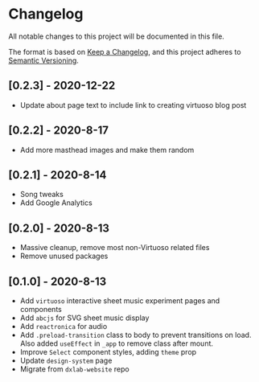 # Changelog

All notable changes to this project will be documented in this file.

The format is based on [Keep a Changelog](https://keepachangelog.com/en/1.0.0/),
and this project adheres to [Semantic Versioning](https://semver.org/spec/v2.0.0.html).

## [0.2.3] - 2020-12-22

- Update about page text to include link to creating virtuoso blog post

## [0.2.2] - 2020-8-17

- Add more masthead images and make them random

## [0.2.1] - 2020-8-14

- Song tweaks
- Add Google Analytics

## [0.2.0] - 2020-8-13

- Massive cleanup, remove most non-Virtuoso related files
- Remove unused packages

## [0.1.0] - 2020-8-13

- Add `virtuoso` interactive sheet music experiment pages and components
- Add `abcjs` for SVG sheet music display
- Add `reactronica` for audio
- Add `.preload-transition` class to body to prevent transitions on load. Also added `useEffect` in `_app` to remove class after mount.
- Improve `Select` component styles, adding `theme` prop
- Update `design-system` page
- Migrate from `dxlab-website` repo
